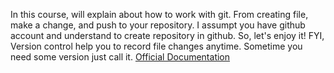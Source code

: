 In this course, will explain about how to work with git. From creating file, make a change, and push to your repository. I assumpt you have github account and understand to create repository in github. So, let's enjoy it!
FYI, Version control help you to record file changes anytime. Sometime you need some version just call it.
[Official Documentation](https://git-scm.com/doc)